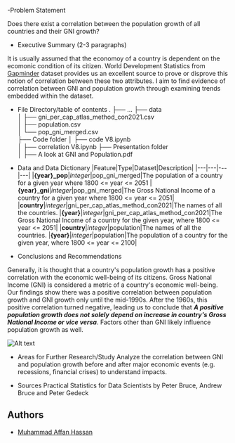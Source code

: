 
-Problem Statement

   Does there exist a correlation between the population growth of all countries and their GNI growth?


- Executive Summary (2-3 paragraphs)

It is usually assumed that the economoy of a country is dependent on the ecomonic condition of its citizen. World Development Statistics from [Gapminder](https://www.gapminder.org/about/) dataset provides us an excellent source to prove or disprove this notion of correlation between these two attributes. I aim to find evidence of correlation between GNI and population growth through examining trends embedded within the dataset.


- File Directory/table of contents
.
├── ...
├── data                    
│   ├── gni_per_cap_atlas_method_con2021.csv          
│   ├── population.csv       
│   └── pop_gni_merged.csv               
├── Code folder 
│   ├── code V8.ipynb          
│   ├── correlation V8.ipynb 
├── Presentation folder  
│   ├── A look at GNI and Population.pdf  



- Data  and Data Dictionary
|Feature|Type|Dataset|Description|
|---|---|---|---|
|**{year}_pop**|*integer*|pop_gni_merged|The population of a country for a given year where 1800 <= year <= 2051
|**{year}_gni**|*integer*|pop_gni_merged|The Gross National Income of a country for a given year where 1800 <= year <= 2051|
|**country**|*integer*|gni_per_cap_atlas_method_con2021|The names of all the countries.
|**{year}**|*integer*|gni_per_cap_atlas_method_con2021|The Gross National Income of a country for the given year, where 1800 <= year <= 2051|
|**country**|*integer*|population|The names of all the countries.
|**{year}**|*integer*|population|The population of a country for the given year, where 1800 <= year <= 2100|


- Conclusions and Recommendations

Generally, it is thought that a country's population growth has a positive correlation with the economic well-being of its citizens. Gross National Income (GNI) is considered a metric of a country's economic well-being. Our findings show there was a positive correlation between population growth and GNI growth only until the mid-1990s. After the 1960s, this positive correlation turned negative, leading us to conclude that ***A positive population growth does not solely depend on increase in country's Gross National Income or vice versa***. Factors other than GNI likely influence population growth as well.

![Alt text]("./concluding_graph") 



- Areas for Further Research/Study
Analyze the correlation between GNI and population growth before and after major economic events (e.g. recessions, financial crises) to understand impacts.


- Sources
Practical Statistics for Data Scientists by Peter Bruce, Andrew Bruce and Peter Gedeck

## Authors
- [Muhammad Affan Hassan](hassan.affan@gmail.com)

